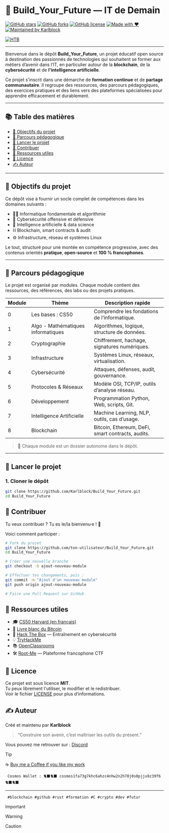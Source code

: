 # 🚀 Build_Your_Future — IT de Demain

[![GitHub stars](https://img.shields.io/github/stars/Karlblock/Build_Your_Future?style=social)](https://github.com/Karlblock/Build_Your_Future/stargazers)
[![GitHub forks](https://img.shields.io/github/forks/Karlblock/Build_Your_Future?style=social)](https://github.com/Karlblock/Build_Your_Future/network)
[![GitHub license](https://img.shields.io/github/license/Karlblock/Build_Your_Future?style=flat-square)](LICENSE)
[![Made with ❤️](https://img.shields.io/badge/Made%20with-%E2%9D%A4-red?style=flat-square)](#)
[![Maintained by Karlblock](https://img.shields.io/badge/Maintained%20by-Karlblock-blue?style=flat-square)](https://github.com/Karlblock)


[![HTB](https://img.shields.io/badge/HackTheBox-User-black?logo=HackTheBox&logoColor=green&style=flat-square)](https://app.hackthebox.com/profile/Karlblock)



---

Bienvenue dans le dépôt **Build_Your_Future**, un projet éducatif open source à destination des passionnés de technologies qui souhaitent se former aux métiers d’avenir dans l’IT, en particulier autour de la **blockchain**, de la **cybersécurité** et de **l'intelligence artificielle**.

Ce projet s'inscrit dans une démarche de **formation continue** et de **partage communautaire**. Il regroupe des ressources, des parcours pédagogiques, des exercices pratiques et des liens vers des plateformes spécialisées pour apprendre efficacement et durablement.

---

## 📚 Table des matières

- [🎯 Objectifs du projet](#-objectifs-du-projet)
- [🧭 Parcours pédagogique](#-parcours-pédagogique)
- [🚀 Lancer le projet](#-lancer-le-projet)
- [🤝 Contribuer](#-contribuer)
- [📎 Ressources utiles](#-ressources-utiles)
- [🪪 Licence](#-licence)
- [✍️ Auteur](#-auteur)

---

## 🎯 Objectifs du projet

Ce dépôt vise à fournir un socle complet de compétences dans les domaines suivants :

- 👨‍💻 Informatique fondamentale et algorithmie
- 🔐 Cybersécurité offensive et défensive
- 🧠 Intelligence artificielle & data science
- ⛓️ Blockchain, smart contracts & audit
- ⚙️ Infrastructure, réseau et systèmes Linux

Le tout, structuré pour une montée en compétence progressive, avec des contenus orientés **pratique**, **open-source** et **100 % francophones**.

---

## 🧭 Parcours pédagogique

Le projet est organisé par modules. Chaque module contient des ressources, des références, des labs ou des projets pratiques.

| Module | Thème                                 | Description rapide                                    |
|--------|----------------------------------------|--------------------------------------------------------|
| 0      | Les bases : CS50                      | Comprendre les fondations de l’informatique.          |
| 1      | Algo - Mathématiques informatiques    | Algorithmes, logique, structure de données.           |
| 2      | Cryptographie                          | Chiffrement, hachage, signatures numériques.           |
| 3      | Infrastructure                         | Systèmes Linux, réseaux, virtualisation.              |
| 4      | Cybersécurité                          | Attaques, défenses, audit, gouvernance.               |
| 5      | Protocoles & Réseaux                   | Modèle OSI, TCP/IP, outils d’analyse réseau.          |
| 6      | Développement                          | Programmation Python, Web, scripts, Git.              |
| 7      | Intelligence Artificielle              | Machine Learning, NLP, outils, cas d’usage.           |
| 8      | Blockchain                             | Bitcoin, Ethereum, DeFi, smart contracts, audits.     |

> 📂 Chaque module est un dossier autonome dans le dépôt.

---

## 🚀 Lancer le projet

### 1. Cloner le dépôt

```bash
git clone https://github.com/Karlblock/Build_Your_Future.git
cd Build_Your_Future
```

## 🤝 Contribuer
Tu veux contribuer ? Tu es le/la bienvenu·e ! 🙌

Voici comment participer :
```bash
# Fork du projet
git clone https://github.com/ton-utilisateur/Build_Your_Future.git
cd Build_Your_Future

# Créer une nouvelle branche
git checkout -b ajout-nouveau-module

# Effectuer tes changements, puis :
git commit -m "Ajout d'un nouveau module"
git push origin ajout-nouveau-module

# Faire une Pull Request sur GitHub
```

## 📎 Ressources utiles

- 🎓 [CS50 Harvard (en français)](https://cs50.harvard.edu/x/2024/)
- 📄 [Livre blanc du Bitcoin](https://bitcoin.org/bitcoin.pdf)
- 🧪 [Hack The Box](https://www.hackthebox.com/) — Entraînement en cybersécurité
- 💡 [TryHackMe](https://tryhackme.com/)
- 📚 [OpenClassrooms](https://openclassrooms.com/fr/)
- 🛠️ [Root-Me](https://www.root-me.org/) — Plateforme francophone CTF


## 🪪 Licence

Ce projet est sous licence **MIT**.  
Tu peux librement l'utiliser, le modifier et le redistribuer.  
Voir le fichier [LICENSE](LICENSE) pour plus d’informations.

## ✍️ Auteur

Créé et maintenu par **Karlblock**

> “Construire son avenir, c’est maîtriser les outils du présent.”


Vous pouvez me retrouver sur :  [Discord](https://discord.gg/VGhMvUmBhm)


> [!TIP]

☕ [Buy me a Coffee if you like my work](https://www.buymeacoffee.com/karlblock)

     Cosmos Wallet : 🐈‍⬛🐈‍⬛ cosmos1fa73g7khc6ahzc4nhw2n2h70j0s0pjjx8z39f6 🐈‍⬛🐈‍⬛

---
     #blockchain #github #rust #formation #C #crypto #dev #futur


> [!IMPORTANT]


> [!WARNING]


> [!CAUTION]
